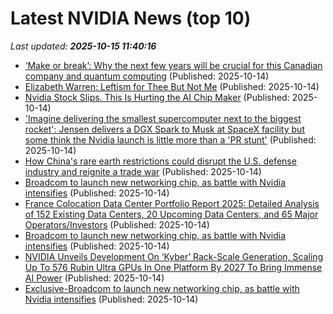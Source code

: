 # Latest NVIDIA News (top 10)
_Last updated: **2025-10-15 11:40:16**_

- [‘Make or break’: Why the next few years will be crucial for this Canadian company and quantum computing](https://financialpost.com/technology/xanadu-canadian-quantum-computing) (Published: 2025-10-14)
- [Elizabeth Warren: Leftism for Thee But Not Me](https://www.realclearinvestigations.com/articles/2025/10/14/elizabeth_warren_socialism_for_thee_but_not_me_1140775.html) (Published: 2025-10-14)
- [Nvidia Stock Slips. This Is Hurting the AI Chip Maker](https://biztoc.com/x/3e5b5535dbc08da9) (Published: 2025-10-14)
- ['Imagine delivering the smallest supercomputer next to the biggest rocket': Jensen delivers a DGX Spark to Musk at SpaceX facility but some think the Nvidia launch is little more than a 'PR stunt'](https://www.pcgamer.com/hardware/processors/imagine-delivering-the-smallest-supercomputer-next-to-the-biggest-rocket-jensen-delivers-a-dgx-spark-to-musk-at-spacex-facility-but-some-think-the-nvidia-launch-is-little-more-than-a-pr-stunt/) (Published: 2025-10-14)
- [How China's rare earth restrictions could disrupt the U.S. defense industry and reignite a trade war](https://www.cnbc.com/2025/10/14/china-trump-xi-rare-earth-defense-critical-mineral-trade-war-tariffs.html) (Published: 2025-10-14)
- [Broadcom to launch new networking chip, as battle with Nvidia intensifies](https://economictimes.indiatimes.com/tech/technology/broadcom-to-launch-new-networking-chip-as-battle-with-nvidia-intensifies/articleshow/124551063.cms) (Published: 2025-10-14)
- [France Colocation Data Center Portfolio Report 2025: Detailed Analysis of 152 Existing Data Centers, 20 Upcoming Data Centers, and 65 Major Operators/Investors](https://www.globenewswire.com/news-release/2025/10/14/3166046/28124/en/France-Colocation-Data-Center-Portfolio-Report-2025-Detailed-Analysis-of-152-Existing-Data-Centers-20-Upcoming-Data-Centers-and-65-Major-Operators-Investors.html) (Published: 2025-10-14)
- [Broadcom to launch new networking chip, as battle with Nvidia intensifies](https://biztoc.com/x/4f026c2370f926a5) (Published: 2025-10-14)
- [NVIDIA Unveils Development On ‘Kyber’ Rack-Scale Generation, Scaling Up To 576 Rubin Ultra GPUs In One Platform By 2027 To Bring Immense AI Power](https://wccftech.com/nvidia-unveils-development-on-kyber-scaling-up-to-576-rubin-ultra-gpus-by-2027/) (Published: 2025-10-14)
- [Exclusive-Broadcom to launch new networking chip, as battle with Nvidia intensifies](https://www.channelnewsasia.com/business/exclusive-broadcom-launch-new-networking-chip-battle-nvidia-intensifies-5401196) (Published: 2025-10-14)
